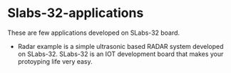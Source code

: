 # Slabs-32-applications
These are few applications developed on SLabs-32 board.

- Radar example is a simple ultrasonic based RADAR system developed on SLabs-32. SLabs-32 is an IOT development board that makes your protoyping life very easy.
